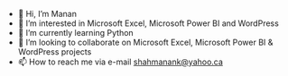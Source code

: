 - 👋 Hi, I’m Manan
- 👀 I’m interested in Microsoft Excel, Microsoft Power BI and WordPress
- 🌱 I’m currently learning Python
- 💞️ I’m looking to collaborate on Microsoft Excel, Microsoft Power BI & WordPress projects
- 📫 How to reach me via e-mail shahmanank@yahoo.ca

<!---
shahmanank/shahmanank is a ✨ special ✨ repository because its `README.md` (this file) appears on your GitHub profile.
You can click the Preview link to take a look at your changes.
--->
